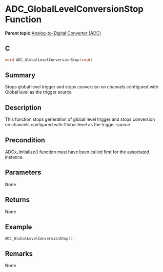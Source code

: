 # ADC\_GlobalLevelConversionStop Function

**Parent topic:**[Analog-to-Digital Converter \(ADC\)](GUID-FA022CD9-1025-47D5-B8BC-A27AC49112D8.md)

## C

```c
void ADC_GlobalLevelConversionStop(void)
```

## Summary

Stops global level trigger and stops conversion on channels configured with Global level as the trigger source

## Description

This function stops generation of global level trigger and stops conversion on channels configured with Global level as the trigger source

## Precondition

ADCx\_Initialize\(\) function must have been called first for the associated instance.

## Parameters

None

## Returns

None

## Example

```c
ADC_GlobalLevelConversionStop();
```

## Remarks

None

